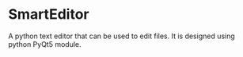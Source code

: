 # SmartEditor
A python text editor that can be used to edit files. It is designed using python PyQt5 module.
